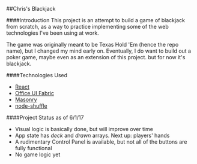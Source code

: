 ##Chris's Blackjack

####Introduction
This project is an attempt to build a game of blackjack from scratch, as a way to practice implementing some of the web technologies I've been using at work. 

The game was originally meant to be Texas Hold 'Em (hence the repo name), but I changed my mind early on. Eventually, I do want to build out a poker game, maybe even as an extension of this project. but for now it's blackjack. 

####Technologies Used
* [React](https://facebook.github.io/react/)
* [Office UI Fabric](https://dev.office.com/fabric)
* [Masonry](https://masonry.desandro.com/) 
* [node-shuffle](https://github.com/codegard1/node-shuffle)

####Project Status as of 6/1/17
* Visual logic is basically done, but will improve over time
* App state has *deck* and *drawn* arrays. Next up: players' hands
* A rudimentary Control Panel is available, but not all of the buttons are fully functional
* No game logic yet
